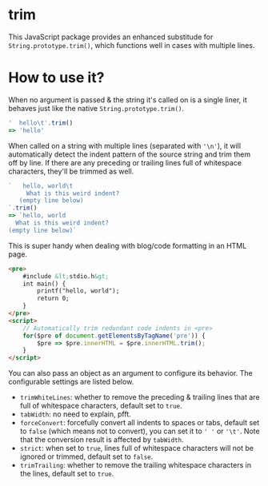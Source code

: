 # trim

This JavaScript package provides an enhanced substitude for `String.prototype.trim()`, which functions well in cases with multiple lines.

# How to use it?

When no argument is passed & the string it's called on is a single liner, it behaves just like the native `String.prototype.trim()`.

```js
'  hello\t'.trim()
=> 'hello'
```

When called on a string with multiple lines (separated with `'\n'`), it will automatically detect the indent pattern of the source string and trim them off by line.
If there are any preceding or trailing lines full of whitespace characters, they'll be trimmed as well.

```js
`   hello, world\t
     What is this weird indent?
   (empty line below)
`.trim()
=> `hello, world
  What is this weird indent?
(empty line below)`
```

This is super handy when dealing with blog/code formatting in an HTML page.

```html
<pre>
    #include &lt;stdio.h&gt;
    int main() {
        printf("hello, world");
        return 0;
    }
</pre>
<script>
    // Automatically trim redundant code indents in <pre>
    for($pre of document.getElementsByTagName('pre')) {
        $pre => $pre.innerHTML = $pre.innerHTML.trim();
    }
</script>
```

You can also pass an object as an argument to configure its behavior. The configurable settings are listed below.

- `trimWhiteLines`: whether to remove the preceding & trailing lines that are full of whitespace characters, default set to `true`.
- `tabWidth`: no need to explain, pfft.
- `forceConvert`: forcefully convert all indents to spaces or tabs, default set to `false` (which means not to convert), you can set it to `' '` or `'\t'`. Note that the conversion result is affected by `tabWidth`.
- `strict`: when set to `true`, lines full of whitespace characters will not be ignored or trimmed, default set to `false`.
- `trimTrailing`: whether to remove the trailing whitespace characters in the lines, default set to `true`.